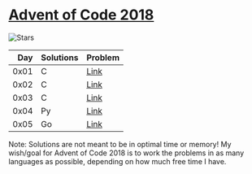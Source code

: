 # [Advent of Code 2018](https://adventofcode.com/2018)

![Stars](https://img.shields.io/badge/STARS-10*-yellow.svg)

Day  | Solutions | Problem
---: | :-------- | :----------
0x01 | C         | [Link][p1]
0x02 | C         | [Link][p2]
0x03 | C         | [Link][p3]
0x04 | Py        | [Link][p4]
0x05 | Go        | [Link][p5]

Note: Solutions are not meant to be in optimal time or memory! My wish/goal for
Advent of Code 2018 is to work the problems in as many languages as possible, depending
on how much free time I have.

[p1]: https://adventofcode.com/2018/day/1
[p2]: https://adventofcode.com/2018/day/2
[p3]: https://adventofcode.com/2018/day/3
[p4]: https://adventofcode.com/2018/day/4
[p5]: https://adventofcode.com/2018/day/5
